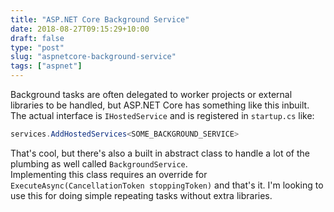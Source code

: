 ```yaml
---
title: "ASP.NET Core Background Service"
date: 2018-08-27T09:15:29+10:00
draft: false
type: "post"
slug: "aspnetcore-background-service"
tags: ["aspnet"]
---
```


Background tasks are often delegated to worker projects or external libraries to be handled, but ASP.NET Core has something like this inbuilt.  
The actual interface is `IHostedService` and is registered in `startup.cs` like:  
```csharp 
services.AddHostedServices<SOME_BACKGROUND_SERVICE>
```
<!--more-->  


That's cool, but there's also a built in abstract class to handle a lot of the plumbing as well called `BackgroundService`.  
Implementing this class requires an override for `ExecuteAsync(CancellationToken stoppingToken)` and that's it. I'm looking to use this for doing simple repeating tasks without extra libraries.   